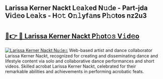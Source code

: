 ## Larissa Kerner Nackt L𝚎a𝚔ed N𝚞𝚍e - Part-jda Vi𝚍𝚎o L𝚎a𝚔s - H𝚘𝚝 O𝚗𝚕yf𝚊ns P𝚑𝚘tos nz2u3

# <h2><a href="http://kfan23g.oniu.top/?m=Larissa+Kerner+Nackt">🔗👉 🔴 Larissa Kerner Nackt P𝚑ot𝚘𝚜 V𝚒d𝚎o</a></h2>

[![Larissa Kerner Nackt Nu𝚍e𝚜](https://i.imgur.com/0qMVB7G.gif)](http://kfan23g.oniu.top/?m=Larissa+Kerner+Nackt)
Web-based artist and dance collaborator Larissa Kerner Nackt, recognized for creating and disseminating dance and lifestyle content via solo and collaborative dance performances and short videos. Skilled acrobat Larissa Kerner Nackt, celebrated for their remarkable abilities and achievements in performing acrobatic feats.  
